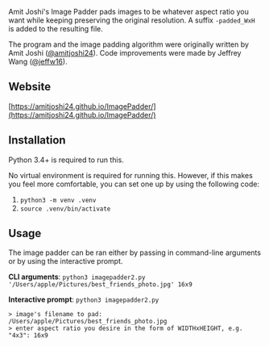 Amit Joshi's Image Padder pads images to be whatever aspect ratio you want while keeping preserving the original resolution. A suffix `-padded_WxH` is added to the resulting file.

The program and the image padding algorithm were originally written by Amit Joshi ([@amitjoshi24](https://github.com/amitjoshi24)). Code improvements were made by Jeffrey Wang ([@jeffw16](https://github.com/jeffw16)).

## Website  
[https://amitjoshi24.github.io/ImagePadder/](https://amitjoshi24.github.io/ImagePadder/)  


## Installation
Python 3.4+ is required to run this.

No virtual environment is required for running this. However, if this makes you feel more comfortable, you can set one up by using the following code:

1. `python3 -m venv .venv`
2. `source .venv/bin/activate`

## Usage
The image padder can be ran either by passing in command-line arguments or by using the interactive prompt.

**CLI arguments**:
`python3 imagepadder2.py '/Users/apple/Pictures/best_friends_photo.jpg' 16x9`

**Interactive prompt**:
`python3 imagepadder2.py`

```
> image's filename to pad: /Users/apple/Pictures/best_friends_photo.jpg
> enter aspect ratio you desire in the form of WIDTHxHEIGHT, e.g. "4x3": 16x9
```
